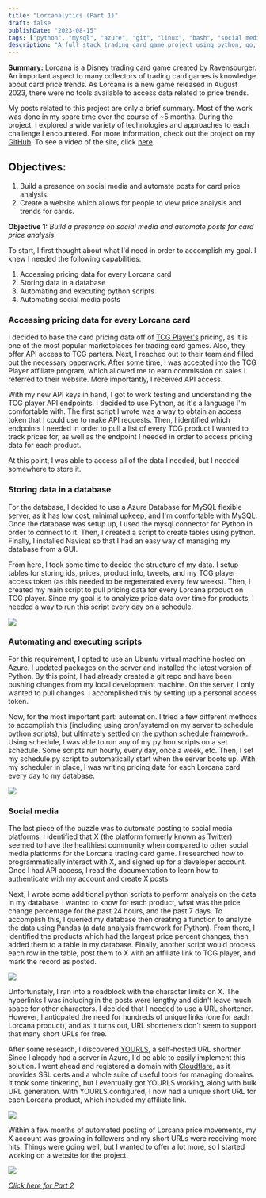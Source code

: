 ```yaml
---
title: "Lorcanalytics (Part 1)"
draft: false
publishDate: "2023-08-15"
tags: ["python", "mysql", "azure", "git", "linux", "bash", "social media"]
description: "A full stack trading card game project using python, go, docker, next.js, and more"
---
```


**Summary:** Lorcana is a Disney trading card game created by Ravensburger. An important aspect to many collectors of trading card games is knowledge about card price trends. As Lorcana is a new game released in August 2023, there were no tools available to access data related to price trends. 

My posts related to this project are only a brief summary. Most of the work was done in my spare time over the course of ~5 months. During the project, I explored a wide variety of technologies and approaches to each challenge I encountered. For more information, check out the project on my [GitHub](https://github.com/mmelton1/lorcana-alerts). To see a video of the site, click [here](https://youtu.be/aT53lUtIRuc).

## Objectives:

1. Build a presence on social media and automate posts for card price analysis.
2. Create a website which allows for people to view price analysis and trends for cards.

**Objective 1:** *Build a presence on social media and automate posts for card price analysis*

To start, I first thought about what I'd need in order to accomplish my goal. I knew I needed the following capabilities:

1. Accessing pricing data for every Lorcana card
2. Storing data in a database
3. Automating and executing python scripts
4. Automating social media posts


### Accessing pricing data for every Lorcana card
I decided to base the card pricing data off of [TCG Player's](https://www.tcgplayer.com/) pricing, as it is one of the most popular marketplaces for trading card games. Also, they offer API access to TCG parters. Next, I reached out to their team and filled out the necessary paperwork. After some time, I was accepted into the TCG Player affiliate program, which allowed me to earn commission on sales I referred to their website. More importantly, I received API access.

With my new API keys in hand, I got to work testing and understanding the TCG player API endpoints. I decided to use Python, as it's a language I'm comfortable with. The first script I wrote was a way to obtain an access token that I could use to make API requests. Then, I identified which endpoints I needed in order to pull a list of every TCG product I wanted to track prices for, as well as the endpoint I needed in order to access pricing data for each product. 

At this point, I was able to access all of the data I needed, but I needed somewhere to store it.

### Storing data in a database
For the database, I decided to use a Azure Database for MySQL flexible server, as it has low cost, minimal upkeep, and I'm comfortable with MySQL. Once the database was setup up, I used the mysql.connector for Python in order to connect to it. Then, I created a script to create tables using python. Finally, I installed Navicat so that I had an easy way of managing my database from a GUI.

From here, I took some time to decide the structure of my data. I setup tables for storing ids, prices, product info, tweets, and my TCG player access token (as this needed to be regenerated every few weeks). Then, I created my main script to pull pricing data for every Lorcana product on TCG player. Since my goal is to analyize price data over time for products, I needed a way to run this script every day on a schedule.

![](../../assets/lorcanalytics1.png)



### Automating and executing scripts

For this requirement, I opted to use an Ubuntu virtual machine hosted on Azure. I updated packages on the server and installed the latest version of Python. By this point, I had already created a git repo and have been pushing changes from my local development machine. On the server, I only wanted to pull changes. I accomplished this by setting up a personal access token.

Now, for the most important part: automation. I tried a few different methods to accomplish this (including using cron/systemd on my server to schedule python scripts), but ultimately settled on the python schedule framework. Using schedule, I was able to run any of my python scripts on a set schedule. Some scripts run hourly, every day, once a week, etc. Then, I set my schedule.py script to automatically start when the server boots up. With my scheduler in place, I was writing pricing data for each Lorcana card every day to my database.

![](../../assets/lorcanalytics2.png)

### Social media

The last piece of the puzzle was to automate posting to social media platforms. I identified that X (the platform formerly known as Twitter) seemed to have the healthiest community when compared to other social media platforms for the Lorcana trading card game. I researched how to programmatically interact with X, and signed up for a developer account. Once I had API access, I read the documentation to learn how to authenticate with my account and create X posts.  

Next, I wrote some additional python scripts to perform analysis on the data in my database. I wanted to know for each product, what was the price change percentage for the past 24 hours, and the past 7 days. To accomplish this, I queried my database then creating a function to analyze the data using Pandas (a data analysis framework for Python). From there, I identified the products which had the largest price percent changes, then added them to a table in my database. Finally, another script would process each row in the table, post them to X with an affiliate link to TCG player, and mark the record as posted.

![](../../assets/lorcanalytics5.png)

Unfortunately, I ran into a roadblock with the character limits on X. The hyperlinks I was including in the posts were lengthy and didn't leave much space for other characters. I decided that I needed to use a URL shortener. However, I anticpated the need for hundreds of unique links (one for each Lorcana product), and as it turns out, URL shorteners don't seem to support that many short URLs for free. 

After some research, I discovered [YOURLS](https://yourls.org/), a self-hosted URL shortner. Since I already had a server in Azure, I'd be able to easily implement this solution. I went ahead and registered a domain with [Cloudflare](https://www.cloudflare.com/), as it provides SSL certs and a whole suite of useful tools for managing domains. It took some tinkering, but I eventually got YOURLS working, along with bulk URL generation. With YOURLS configured, I now had a unique short URL for each Lorcana product, which included my affiliate link.

![](../../assets/lorcanalytics3.png)

Within a few months of automated posting of Lorcana price movements, my X account was growing in followers and my short URLs were receiving more hits. Things were going well, but I wanted to offer a lot more, so I started working on a website for the project.

![](../../assets/lorcanalytics4.png)

*[Click here for Part 2](lorcanalytics-2)*